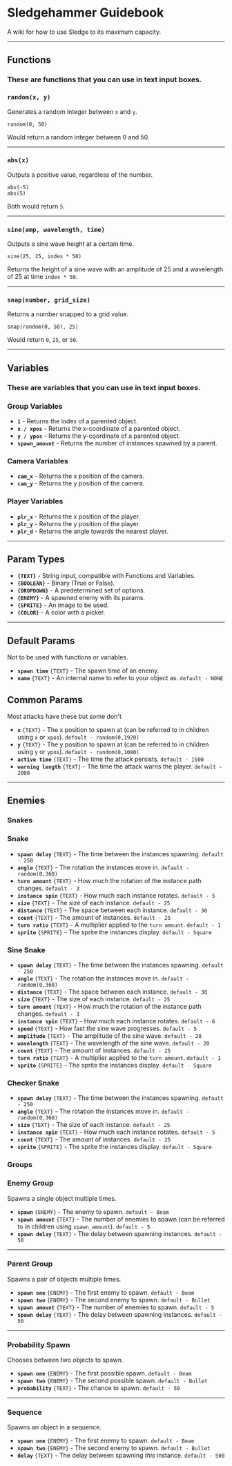 # Sledgehammer Guidebook
A wiki for how to use Sledge to its maximum capacity.

---

## Functions
### These are functions that you can use in text input boxes.

### `random(x, y)`
Generates a random integer between `x` and `y`.
```sledge
random(0, 50)
```
Would return a random integer between 0 and 50.

---

### `abs(x)`
Outputs a positive value, regardless of the number.
```sledge
abs(-5)
abs(5)
```
Both would return `5`.

---

### `sine(amp, wavelength, time)`
Outputs a sine wave height at a certain time.
```sledge
sine(25, 25, index * 50)
```
Returns the height of a sine wave with an amplitude of 25 and a wavelength of 25 at time `index * 50`.

---

### `snap(number, grid_size)`
Returns a number snapped to a grid value.
```sledge
snap(random(0, 50), 25)
```
Would return `0`, `25`, or `50`.

---

## Variables
### These are variables that you can use in text input boxes.

### Group Variables
- **`i`** - Returns the index of a parented object.
- **`x / xpos`** - Returns the x-coordinate of a parented object.
- **`y / ypos`** - Returns the y-coordinate of a parented object.
- **`spawn_amount`** - Returns the number of instances spawned by a parent.

### Camera Variables
- **`cam_x`** - Returns the x position of the camera.
- **`cam_y`** - Returns the y position of the camera.

### Player Variables
- **`plr_x`** - Returns the x position of the player.
- **`plr_y`** - Returns the y position of the player.
- **`plr_d`** - Returns the angle towards the nearest player.

---

## Param Types
- **`{TEXT}`** - String input, compatible with Functions and Variables.
- **`{BOOLEAN}`** - Binary (True or False).
- **`{DROPDOWN}`** - A predetermined set of options.
- **`{ENEMY}`** - A spawned enemy with its params.
- **`{SPRITE}`** - An image to be used.
- **`{COLOR}`** - A color with a picker.

---

## Default Params
Not to be used with functions or variables.
- **`spawn time`** `{TEXT}` - The spawn time of an enemy.
- **`name`** `{TEXT}` - An internal name to refer to your object as. `default - NONE`

## Common Params
Most attacks have these but some don't
- **`x`** `{TEXT}` - The x position to spawn at (can be referred to in children using `x` or `xpos`). `default - random(0,1920)`
- **`y`** `{TEXT}` - The y position to spawn at (can be referred to in children using `y` or `ypos`). `default - random(0,1080)`
- **`active time`** `{TEXT}` - The time the attack persists. `default - 1500`
- **`warning length`** `{TEXT}` - The time the attack warns the player. `default - 2000`

---
## Enemies

### Snakes

### Snake
- **`spawn delay`** `{TEXT}` - The time between the instances spawning. `default - 250`
- **`angle`** `{TEXT}` - The rotation the instances move in. `default - random(0,360)`
- **`turn amount`** `{TEXT}` - How much the rotation of the instance path changes. `default - 3`
- **`instance spin`** `{TEXT}` - How much each instance rotates. `default - 5`
- **`size`** `{TEXT}` - The size of each instance. `default - 25`
- **`distance`** `{TEXT}` - The space between each instance. `default - 30`
- **`count`** `{TEXT}` - The amount of instances. `default - 25`
- **`turn ratio`** `{TEXT}` - A multiplier applied to the `turn amount`. `default - 1`
- **`sprite`** `{SPRITE}` - The sprite the instances display. `default - Square`


### Sine Snake
- **`spawn delay`** `{TEXT}` - The time between the instances spawning. `default - 250`
- **`angle`** `{TEXT}` - The rotation the instances move in. `default - random(0,360)`
- **`distance`** `{TEXT}` - The space between each instance. `default - 30`
- **`size`** `{TEXT}` - The size of each instance. `default - 25`
- **`turn amount`** `{TEXT}` - How much the rotation of the instance path changes. `default - 3`
- **`instance spin`** `{TEXT}` - How much each instance rotates. `default - 6`
- **`speed`** `{TEXT}` - How fast the sine wave progresses. `default - 5`
- **`amplitude`** `{TEXT}` - The amplitude of the sine wave. `default - 20`
- **`wavelength`** `{TEXT}` - The wavelength of the sine wave. `default - 20`
- **`count`** `{TEXT}` - The amount of instances. `default - 25`
- **`turn ratio`** `{TEXT}` - A multiplier applied to the `turn amount`. `default - 1`
- **`sprite`** `{SPRITE}` - The sprite the instances display. `default - Square`


### Checker Snake
- **`spawn delay`** `{TEXT}` - The time between the instances spawning. `default - 250`
- **`angle`** `{TEXT}` - The rotation the instances move in. `default - random(0,360)`
- **`size`** `{TEXT}` - The size of each instance. `default - 25`
- **`instance spin`** `{TEXT}` - How much each instance rotates. `default - 5`
- **`count`** `{TEXT}` - The amount of instances. `default - 25`
- **`sprite`** `{SPRITE}` - The sprite the instances display. `default - Square`

### Groups

### Enemy Group
Spawns a single object multiple times.

- **`spawn`** `{ENEMY}` - The enemy to spawn. `default - Beam`
- **`spawn amount`** `{TEXT}` - The number of enemies to spawn (can be referred to in children using `spawn_amount`). `default - 5`
- **`spawn delay`** `{TEXT}` - The delay between spawning instances. `default - 50`

---

### Parent Group
Spawns a pair of objects multiple times.

- **`spawn one`** `{ENEMY}` - The first enemy to spawn. `default - Beam`
- **`spawn two`** `{ENEMY}` - The second enemy to spawn. `default - Bullet`
- **`spawn amount`** `{TEXT}` - The number of enemies to spawn. `default - 5`
- **`spawn delay`** `{TEXT}` - The delay between spawning instances. `default - 50`

---

### Probability Spawn
Chooses between two objects to spawn.

- **`spawn one`** `{ENEMY}` - The first possible spawn. `default - Beam`
- **`spawn two`** `{ENEMY}` - The second possible spawn. `default - Bullet`
- **`probability`** `{TEXT}` - The chance to spawn. `default - 50`

---

### Sequence
Spawns an object in a sequence.

- **`spawn one`** `{ENEMY}` - The first enemy to spawn. `default - Beam`
- **`spawn two`** `{ENEMY}` - The second enemy to spawn. `default - Bullet`
- **`delay`** `{TEXT}` - The delay between spawning *this* instance. `default - 500`

